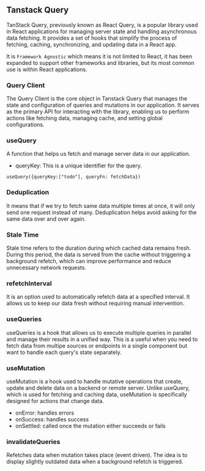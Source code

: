 ## Tanstack Query

TanStack Query, previously known as React Query, is a popular library used in React applications for managing server state and handling asynchronous data fetching. It provides a set of hooks that simplify the process of fetching, caching, synchronizing, and updating data in a React app.

It is `Framework Agnostic` which means it is not limited to React, it has been expanded to support other frameworks and libraries, but its most common use is within React applications.

### Query Client

The Query Client is the core object in Tanstack Query that manages the state and configuration of queries and mutations in our application. It serves as the primary API for interacting with the library, enabling us to perform actions like fetching data, managing cache, and setting global configurations.

### useQuery

A function that helps us fetch and manage server data in our application.

- queryKey: This is a unique identifier for the query.

`useQuery({queryKey:["todo"], queryFn: fetchData})`

### Deduplication

It means that if we try to fetch same data multiple times at once, it will only send one request instead of many. Deduplication helps avoid asking for the same data over and over again.

### Stale Time

Stale time refers to the duration during which cached data remains fresh. During this period, the data is served from the cache without triggering a background refetch, which can improve performance and reduce unnecessary network requests.

### refetchInterval

It is an option used to automatically refetch data at a specified interval. It allows us to keep our data fresh without requiring manual intervention.

### useQueries

useQueries is a hook that allows us to execute multiple queries in parallel and manage their results in a unified way. This is a useful when you need to fetch data from multipe sources or endpoints in a single component but want to handle each query's state separately.

### useMutation

useMutation is a hook used to handle mutative operations that create, update and delete data on a backend or remote server. Unlike useQuery, which is used for fetching and caching data, useMutation is specifically designed for actions that change data.

- onError: handles errors
- onSuccess: handles success
- onSettled: called once the mutation either succeeds or fails

### invalidateQueries

Refetches data when mutation takes place (event driven). The idea is to display slightly outdated data when a background refetch is triggered.
